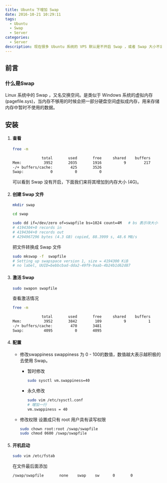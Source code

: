```yaml
---
title: Ubuntu 下增加 Swap 
date: 2016-10-21 10:29:11
tags:
  - Ubuntu
  - Swap
  - Server
categories:
  - Server
description: 现在很多 Ubuntu 系统的 VPS 默认是不开启 Swap ，或者 Swap 大小不足。本文介绍如何在 Ubuntu 系统下增加 Swap。
---
```

## 前言

### 什么是Swap
   Linux 系统中的 Swap ，又名交换空间。是类似于 Windows 系统的虚拟内存 (pagefile.sys)，当内存不够用的时候会把一部分硬盘空间虚拟成内存，用来存储内存中暂时不使用的数据。
   
## 安装
1. #### 查看
   ```bash
   free -m
   ```
   ```bash
                total       used       free     shared    buffers     cached
   Mem:          3952       2035       1916          9        217       1392
   -/+ buffers/cache:        425       3526
   Swap:            0          0          0
   ```
   可以看到 Swap 没有开启，下面我们来将其增加到内存大小 (4G)。
   
2. #### 创建 Swap 文件
    ```bash
    mkdir swap
    
    cd swap
    
    sudo dd if=/dev/zero of=swapfile bs=1024 count=4M   # bs 表示块大小  count 表示块数目  1024 * 4M  = 4G
    # 4194304+0 records in
    # 4194304+0 records out
    # 4294967296 bytes (4.3 GB) copied, 88.3999 s, 48.6 MB/s
    ```
    把文件转换成 Swap 文件
    ```bash
    sudo mkswap -f  swapfile 
    # Setting up swapspace version 1, size = 4194300 KiB
    # no label, UUID=bebbcbad-dda2-49f9-9aab-4b24b1d62d87
    ```
3. #### 激活 Swap 
    ```bash
    sudo swapon swapfile
    ```
     查看激活情况
    ```bash
    free -m  
    ```
    ```bash
                 total       used       free     shared    buffers     cached
    Mem:          3952       3842        109          9          1       3369
    -/+ buffers/cache:        470       3481
    Swap:         4095          0       4095
    ```
4. #### 配置
    * 修改swappiness
      swappiness 为 0 - 100的数值，数值越大表示越积极的去使用 Swap。
      
      - 暂时修改
        ```bash
        sudo sysctl vm.swappiness=40
        ```
      - 永久修改
         ```bash
         sudo vim /etc/sysctl.conf
         # 增加一行
         vm.swappiness = 40
         ```
    * 修改权限
         设置成只有 root 用户具有读写权限
         ```bash
         sudo chown root:root /swap/swapfile
         sudo chmod 0600 /swap/swapfile
         ```
5. #### 开机启动
    ```bash
    sudo vim /etc/fstab
    ```
    在文件最后面添加
    ```bash
    /swap/swapfile       none    swap    sw      0       0
    ```